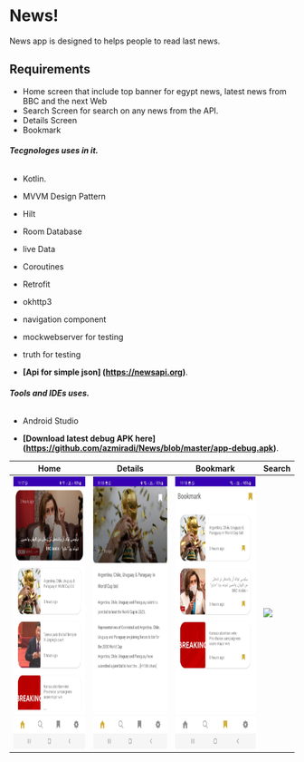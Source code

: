 # News!
News app is designed to helps people to read last news.

## Requirements
*   Home screen that include top banner for egypt news, latest news from BBC and the next Web
*   Search Screen for search on any news from the API.
*   Details Screen 
*  Bookmark 

 ###### **Tecgnologes uses in it.**
 * Kotlin.
 * MVVM Design Pattern
 * Hilt
 * Room Database
 * live Data
 * Coroutines
 * Retrofit
 * okhttp3
 * navigation component
 * mockwebserver for testing
 * truth for testing
 
 *  **[Api for simple json] (https://newsapi.org)**.

  ###### **Tools and IDEs uses.**
* Android Studio

*   **[Download latest debug APK here] (https://github.com/azmiradi/News/blob/master/app-debug.apk)**.
 
 
| Home | Details | Bookmark | Search |
| --------------- | ---------------- | ---------------- | ---------------- | 
| <img src="screenshots/home.jpg" height="480"> | <img src="screenshots/details.jpg" height="480"> | <img src="screenshots/bookmark.jpg" height="480"> | <img src="search.jpg" height="480"> |

<!--Galaxy A 72-->
